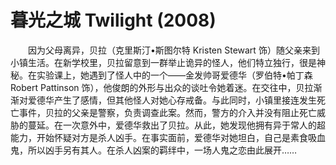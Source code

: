 # 暮光之城 Twilight (2008)
　　因为父母离异，贝拉（克里斯汀•斯图尔特 Kristen Stewart 饰）随父亲来到小镇生活。在新学校里，贝拉留意到一群举止诡异的怪人，他们特立独行，很是神秘。在实验课上，她遇到了怪人中的一个——金发帅哥爱德华（罗伯特•帕丁森 Robert Pattinson 饰），他俊朗的外形与出众的谈吐令她着迷。在交往中，贝拉渐渐对爱德华产生了感情，但其他怪人对她心存戒备。与此同时，小镇里接连发生死亡事件，贝拉的父亲是警察，负责调查此案。然而，警方的介入并没有阻止死亡威胁的蔓延。在一次意外中，爱德华救出了贝拉。从此，她发现他拥有异于常人的超能力，开始怀疑对方是杀人凶手。在事实面前，爱德华对她坦白，自己是素食吸血鬼，所以凶手另有其人。在杀人凶案的羁绊中，一场人鬼之恋由此展开……